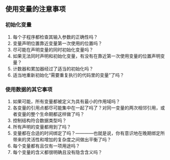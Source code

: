 ## 使用变量的注意事项

### 初始化变量
1. 每个子程序都检查其输入参数的正确性吗？
2. 变量声明位置靠近变量第一次使用的位置吗？
3. 尽可能在声明变量的同时初始化变量吗？
4. 如果无法同时声明和初始化变量，有没有在靠近第一次使用变量的位置声明变量？
5. 计数器和累加器经过了适当的初始化吗？
6. 适当地重新初始化“需要重复执行的代码里的变量”了吗？

### 使用数据的其它事项

1. 如果可能，所有变量都被定义为具有最小的作用域吗？
2. 各变量的引用点都尽可能集中在一起了吗了？对同一变量的两次相邻引用，或者变量的整个生命期都这样做了吗？
3. 控制结构符合数据类型吗？
4. 所有声明的变量都用到了吗？
5. 变量都在合适的时间绑定了吗？————也就是说，你有意识地在晚期绑定所带来的灵活性和增加的复杂度之间做出平衡了吗？
6. 每个变量都有且仅有一项用途吗？
7. 每个变量的含义都很明确且没有隐含含义吗？
